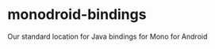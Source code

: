monodroid-bindings
==================

Our standard location for Java bindings for Mono for Android
